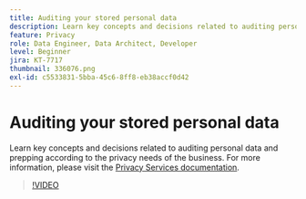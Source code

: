```yaml
---
title: Auditing your stored personal data
description: Learn key concepts and decisions related to auditing personal data and prepping according to the privacy needs of the business.
feature: Privacy
role: Data Engineer, Data Architect, Developer
level: Beginner
jira: KT-7717
thumbnail: 336076.png
exl-id: c5533831-5bba-45c6-8ff8-eb38accf0d42
---
```

# Auditing your stored personal data

Learn key concepts and decisions related to auditing personal data and prepping according to the privacy needs of the business. For more information, please visit the [Privacy Services documentation](https://experienceleague.adobe.com/docs/experience-platform/privacy/home.html).

>[!VIDEO](https://video.tv.adobe.com/v/336076?learn=on&enablevpops)
